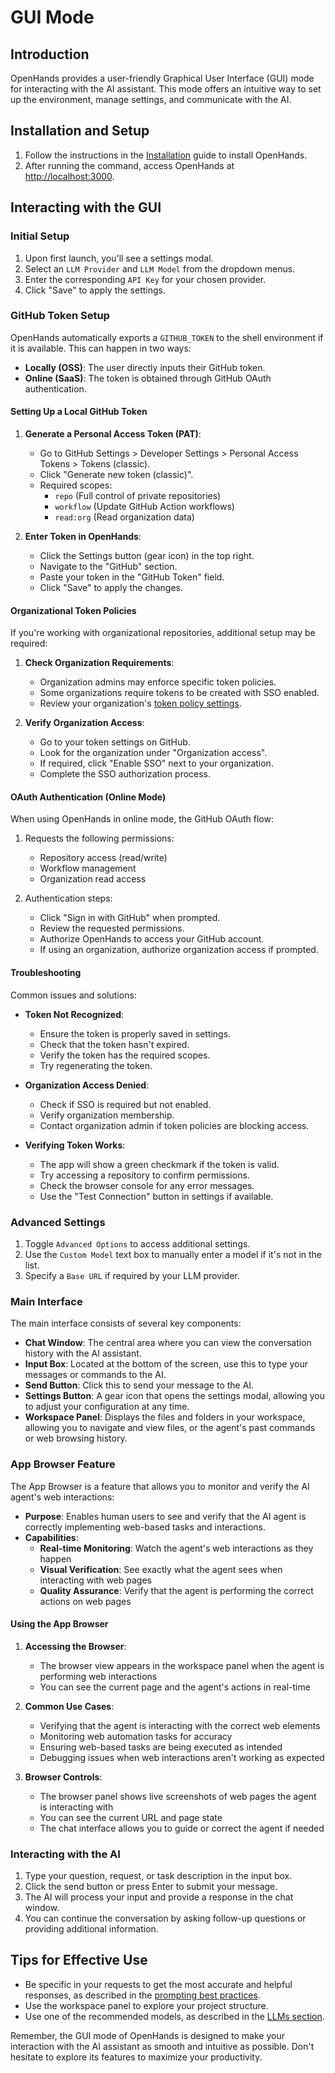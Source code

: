 # GUI Mode

## Introduction

OpenHands provides a user-friendly Graphical User Interface (GUI) mode for interacting with the AI assistant.
This mode offers an intuitive way to set up the environment, manage settings, and communicate with the AI.

## Installation and Setup

1. Follow the instructions in the [Installation](../installation) guide to install OpenHands.
2. After running the command, access OpenHands at [http://localhost:3000](http://localhost:3000).

## Interacting with the GUI

### Initial Setup

1. Upon first launch, you'll see a settings modal.
2. Select an `LLM Provider` and `LLM Model` from the dropdown menus.
3. Enter the corresponding `API Key` for your chosen provider.
4. Click "Save" to apply the settings.

### GitHub Token Setup

OpenHands automatically exports a `GITHUB_TOKEN` to the shell environment if it is available. This can happen in two ways:

- **Locally (OSS)**: The user directly inputs their GitHub token.
- **Online (SaaS)**: The token is obtained through GitHub OAuth authentication.

#### Setting Up a Local GitHub Token

1. **Generate a Personal Access Token (PAT)**:
   - Go to GitHub Settings > Developer Settings > Personal Access Tokens > Tokens (classic).
   - Click "Generate new token (classic)".
   - Required scopes:
     - `repo` (Full control of private repositories)
     - `workflow` (Update GitHub Action workflows)
     - `read:org` (Read organization data)

2. **Enter Token in OpenHands**:
   - Click the Settings button (gear icon) in the top right.
   - Navigate to the "GitHub" section.
   - Paste your token in the "GitHub Token" field.
   - Click "Save" to apply the changes.

#### Organizational Token Policies

If you're working with organizational repositories, additional setup may be required:

1. **Check Organization Requirements**:
   - Organization admins may enforce specific token policies.
   - Some organizations require tokens to be created with SSO enabled.
   - Review your organization's [token policy settings](https://docs.github.com/en/organizations/managing-programmatic-access-to-your-organization/setting-a-personal-access-token-policy-for-your-organization).

2. **Verify Organization Access**:
   - Go to your token settings on GitHub.
   - Look for the organization under "Organization access".
   - If required, click "Enable SSO" next to your organization.
   - Complete the SSO authorization process.

#### OAuth Authentication (Online Mode)

When using OpenHands in online mode, the GitHub OAuth flow:

1. Requests the following permissions:
   - Repository access (read/write)
   - Workflow management
   - Organization read access

2. Authentication steps:
   - Click "Sign in with GitHub" when prompted.
   - Review the requested permissions.
   - Authorize OpenHands to access your GitHub account.
   - If using an organization, authorize organization access if prompted.

#### Troubleshooting

Common issues and solutions:

- **Token Not Recognized**:
   - Ensure the token is properly saved in settings.
   - Check that the token hasn't expired.
   - Verify the token has the required scopes.
   - Try regenerating the token.

- **Organization Access Denied**:
   - Check if SSO is required but not enabled.
   - Verify organization membership.
   - Contact organization admin if token policies are blocking access.

- **Verifying Token Works**:
   - The app will show a green checkmark if the token is valid.
   - Try accessing a repository to confirm permissions.
   - Check the browser console for any error messages.
   - Use the "Test Connection" button in settings if available.

### Advanced Settings

1. Toggle `Advanced Options` to access additional settings.
2. Use the `Custom Model` text box to manually enter a model if it's not in the list.
3. Specify a `Base URL` if required by your LLM provider.

### Main Interface

The main interface consists of several key components:

- **Chat Window**: The central area where you can view the conversation history with the AI assistant.
- **Input Box**: Located at the bottom of the screen, use this to type your messages or commands to the AI.
- **Send Button**: Click this to send your message to the AI.
- **Settings Button**: A gear icon that opens the settings modal, allowing you to adjust your configuration at any time.
- **Workspace Panel**: Displays the files and folders in your workspace, allowing you to navigate and view files, or the agent's past commands or web browsing history.

### App Browser Feature

The App Browser is a feature that allows you to monitor and verify the AI agent's web interactions:

- **Purpose**: Enables human users to see and verify that the AI agent is correctly implementing web-based tasks and interactions.
- **Capabilities**:
  - **Real-time Monitoring**: Watch the agent's web interactions as they happen
  - **Visual Verification**: See exactly what the agent sees when interacting with web pages
  - **Quality Assurance**: Verify that the agent is performing the correct actions on web pages

#### Using the App Browser

1. **Accessing the Browser**:
   - The browser view appears in the workspace panel when the agent is performing web interactions
   - You can see the current page and the agent's actions in real-time

2. **Common Use Cases**:
   - Verifying that the agent is interacting with the correct web elements
   - Monitoring web automation tasks for accuracy
   - Ensuring web-based tasks are being executed as intended
   - Debugging issues when web interactions aren't working as expected

3. **Browser Controls**:
   - The browser panel shows live screenshots of web pages the agent is interacting with
   - You can see the current URL and page state
   - The chat interface allows you to guide or correct the agent if needed

### Interacting with the AI

1. Type your question, request, or task description in the input box.
2. Click the send button or press Enter to submit your message.
3. The AI will process your input and provide a response in the chat window.
4. You can continue the conversation by asking follow-up questions or providing additional information.

## Tips for Effective Use

- Be specific in your requests to get the most accurate and helpful responses, as described in the [prompting best practices](../prompting/prompting-best-practices).
- Use the workspace panel to explore your project structure.
- Use one of the recommended models, as described in the [LLMs section](usage/llms/llms.md).

Remember, the GUI mode of OpenHands is designed to make your interaction with the AI assistant as smooth and intuitive
as possible. Don't hesitate to explore its features to maximize your productivity.
